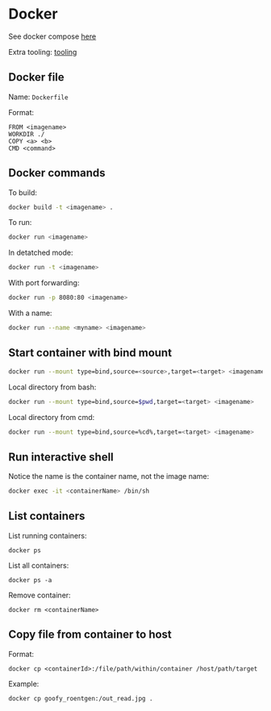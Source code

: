 # Docker

See docker compose [here](docker-compose.md)

Extra tooling: [tooling](tooling.md)

## Docker file
Name: `Dockerfile`

Format:
```
FROM <imagename>
WORKDIR ./
COPY <a> <b>
CMD <command>
```

## Docker commands
To build:
```Bash
docker build -t <imagename> .
```

To run:
```Bash
docker run <imagename>
```

In detatched mode:
```Bash
docker run -t <imagename>
```

With port forwarding:
```Bash
docker run -p 8080:80 <imagename>
```

With a name:
```Bash
docker run --name <myname> <imagename>
```

## Start container with bind mount
```Bash
docker run --mount type=bind,source=<source>,target=<target> <imagename>
```

Local directory from bash:
```Bash
docker run --mount type=bind,source=$pwd,target=<target> <imagename>
```

Local directory from cmd:
```Bash
docker run --mount type=bind,source=%cd%,target=<target> <imagename>
```

## Run interactive shell
Notice the name is the container name, not the image name:
```Bash
docker exec -it <containerName> /bin/sh
```

## List containers
List running containers:
```
docker ps
```

List all containers:
```
docker ps -a
```

Remove container:
```
docker rm <containerName>
```

## Copy file from container to host

Format:
```
docker cp <containerId>:/file/path/within/container /host/path/target
```

Example:
```
docker cp goofy_roentgen:/out_read.jpg .
```
